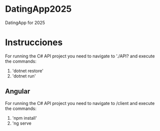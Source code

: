 # DatingApp2025
DatingApp for 2025

# Instrucciones
For running the C# API project you need to 
navigate to './API? and execute the commands:

1. 'dotnet restore'
2. 'dotnet run'

## Angular
For running the C# API project you need to navigate to /client and execute the commands:
1. 'npm install'
1. 'ng serve
